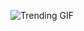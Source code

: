 
<!-- GIF_SECTION -->
![Trending GIF](https://media1.giphy.com/media/v1.Y2lkPThiYjIxNzcybnRxdWFwNnQwaXA1cmhjbGw5dDNmczlydHI5a2oxdmRsczM5MWMxeiZlcD12MV9naWZzX3NlYXJjaCZjdD1n/Ws6T5PN7wHv3cY8xy8/giphy.gif)
<!-- END_GIF_SECTION -->
